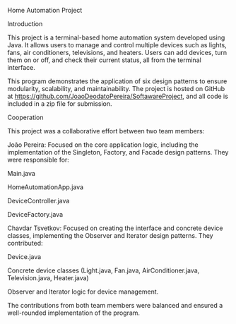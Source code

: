 Home Automation Project

Introduction

This project is a terminal-based home automation system developed using Java. It allows users to manage and control multiple devices such as lights, fans, air conditioners, televisions, and heaters. Users can add devices, turn them on or off, and check their current status, all from the terminal interface.

This program demonstrates the application of six design patterns to ensure modularity, scalability, and maintainability. The project is hosted on GitHub at https://github.com/JoaoDeodatoPereira/SoftawareProject, and all code is included in a zip file for submission.

Cooperation

This project was a collaborative effort between two team members:

João Pereira: Focused on the core application logic, including the implementation of the Singleton, Factory, and Facade design patterns. They were responsible for:

Main.java

HomeAutomationApp.java

DeviceController.java

DeviceFactory.java

Chavdar Tsvetkov: Focused on creating the interface and concrete device classes, implementing the Observer and Iterator design patterns. They contributed:

Device.java

Concrete device classes (Light.java, Fan.java, AirConditioner.java, Television.java, Heater.java)

Observer and Iterator logic for device management.

The contributions from both team members were balanced and ensured a well-rounded implementation of the program.
